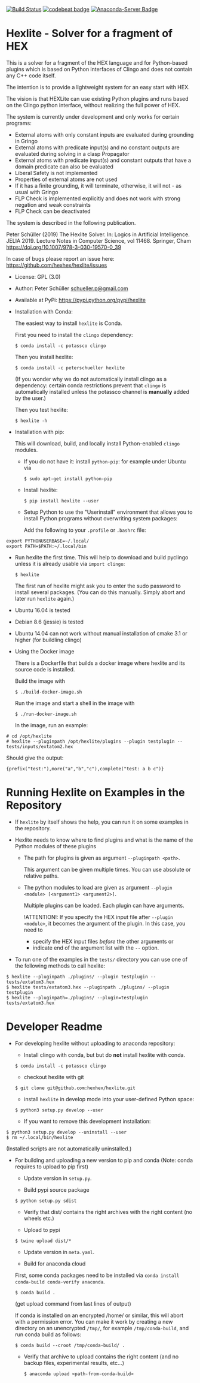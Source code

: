 [![Build Status](https://travis-ci.org/hexhex/hexlite.svg?branch=master)](https://travis-ci.org/hexhex/hexlite)
[![codebeat badge](https://codebeat.co/badges/5493bd59-f87f-470c-9069-86d4c14dd374)](https://codebeat.co/projects/github-com-hexhex-hexlite-master)
[![Anaconda-Server Badge](https://anaconda.org/peterschueller/hexlite/badges/installer/conda.svg)](https://conda.anaconda.org/peterschueller)

# Hexlite - Solver for a fragment of HEX

This is a solver for a fragment of the HEX language and for Python-based plugins
which is based on Python interfaces of Clingo and does not contain any C++ code itself.

The intention is to provide a lightweight system for an easy start with HEX.

The vision is that HEXLite can use existing Python plugins and runs based on
the Clingo python interface, without realizing the full power of HEX.

The system is currently under development and only works for certain programs:
* External atoms with only constant inputs are evaluated during grounding in Gringo
* External atoms with predicate input(s) and no constant outputs are evaluated during solving in a clasp Propagator
* External atoms with predicate input(s) and constant outputs that have a domain predicate can also be evaluated
* Liberal Safety is not implemented
* Properties of external atoms are not used
* If it has a finite grounding, it will terminate, otherwise, it will not - as usual with Gringo
* FLP Check is implemented explicitly and does not work with strong negation and weak constraints
* FLP Check can be deactivated

The system is described in the following publication.

  Peter Schüller (2019)
  The Hexlite Solver.
  In: Logics in Artificial Intelligence. JELIA 2019. Lecture Notes in Computer Science, vol 11468. Springer, Cham
  https://doi.org/10.1007/978-3-030-19570-0_39

In case of bugs please report an issue here: https://github.com/hexhex/hexlite/issues

* License: GPL (3.0)
* Author: Peter Schüller <schueller.p@gmail.com>
* Available at PyPi: https://pypi.python.org/pypi/hexlite
* Installation with Conda:

  The easiest way to install `hexlite` is Conda.
  
  First you need to install the `clingo` dependency:

  ```$ conda install -c potassco clingo```

  Then you install hexlite:

  ```$ conda install -c peterschueller hexlite```

  (If you wonder why we do not automatically install clingo as a dependency:
  certain conda restrictions prevent that `clingo` is automatically installed
  unless the potassco channel is **manually** added by the user.)

  Then you test hexlite:

  ```$ hexlite -h```

* Installation with pip:

  This will download, build, and locally install Python-enabled `clingo` modules.

  * If you do not have it: install `python-pip`: for example under Ubuntu via
    
    ```$ sudo apt-get install python-pip```

  * Install hexlite:

    ```$ pip install hexlite --user```

  * Setup Python to use the "Userinstall" environment that allows you
    to install Python programs without overwriting system packages:

    Add the following to your `.profile` or `.bashrc` file:

```
export PYTHONUSERBASE=~/.local/
export PATH=$PATH:~/.local/bin
```

  * Run hexlite the first time. This will help to download and build pyclingo unless it is already usable via `import clingo`:

    ```$ hexlite```

    The first run of hexlite might ask you to enter the sudo password
    to install several packages.
    (You can do this manually. Simply abort and later run `hexlite` again.)

  * Ubuntu 16.04 is tested
  * Debian 8.6 (jessie) is tested
  * Ubuntu 14.04 can not work without manual installation of cmake 3.1 or higher (for buildling clingo)

* Using the Docker image

  There is a Dockerfile that builds a docker image where hexlite and its source code is installed.

  Build the image with

  ```$ ./build-docker-image.sh```

  Run the image and start a shell in the image with

  ```$ ./run-docker-image.sh```
  
  In the image, run an example:

```
# cd /opt/hexlite
# hexlite --pluginpath /opt/hexlite/plugins --plugin testplugin -- tests/inputs/extatom2.hex
```

  Should give the output:

  ```{prefix("test:"),more("a","b","c"),complete("test: a b c")}```

# Running Hexlite on Examples in the Repository

* If ``hexlite`` by itself shows the help, you can run it on some examples in the repository.

* Hexlite needs to know where to find plugins and what is the name of the Python modules of these plugins

	* The path for plugins is given as argument ``--pluginpath <path>``.

	  This argument can be given multiple times. You can use absolute or relative paths.

	* The python modules to load are given as argument ``--plugin <module> [<argument1> <argument2>]``.
	
	  Multiple plugins can be loaded.
          Each plugin can have arguments.

	  !ATTENTION!:
	  If you specify the HEX input file after ``--plugin <module>``, it becomes the argument of the plugin.
	  In this case, you need to
	
	  * specify the HEX input files _before_ the other arguments
	  or
	  * indicate end of the argument list with the ``--`` option.

* To run one of the examples in the ``tests/`` directory you can use one of the following methods to call hexlite:

```
$ hexlite --pluginpath ./plugins/ --plugin testplugin -- tests/extatom3.hex
$ hexlite tests/extatom3.hex --pluginpath ./plugins/ --plugin testplugin
$ hexlite --pluginpath=./plugins/ --plugin=testplugin tests/extatom3.hex
```

# Developer Readme

* For developing hexlite without uploading to anaconda repository:

  * Install clingo with conda, but but do **not** install hexlite with conda.

  ```$ conda install -c potassco clingo```

  * checkout hexlite with git

  ```$ git clone git@github.com:hexhex/hexlite.git```

  * install `hexlite` in develop mode into your user-defined Python space:

  ```$ python3 setup.py develop --user```

  * If you want to remove this development installation:

```
$ python3 setup.py develop --uninstall --user
$ rm ~/.local/bin/hexlite
```

  (Installed scripts are not automatically uninstalled.)

* For building and uploading a new version to pip and conda (Note: conda requires to upload to pip first)
  
  * Update version in `setup.py`.

  * Build pypi source package

  `$ python setup.py sdist`

	* Verify that dist/ contains the right archives with the right content (no wheels etc.)

	* Upload to pypi

	`$ twine upload dist/*`

  * Update version in `meta.yaml`.

  * Build for anaconda cloud
  
  First, some conda packages need to be installed via `conda install conda-build conda-verify anaconda`.

  `$ conda build .`

	(get upload command from last lines of output)

  If conda is installed on an encrypted /home/ or similar, this will abort with a permission error.
  You can make it work by creating a new directory on an unencrypted `/tmp/`, for example `/tmp/conda-build`,
  and run conda build as follows:

  `$ conda build --croot /tmp/conda-build/ .`

  * Verify that archive to upload contains the right content (and no backup files, experimental results, etc...)

	`$ anaconda upload <path-from-conda-build>`

